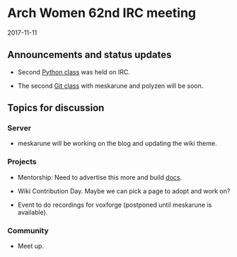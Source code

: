# Arch Women 62nd IRC meeting

2017-11-11

## Announcements and status updates

* Second [Python class](https://github.com/archclassroom/python-beginners) was
  held on IRC.

* The second [Git class](https://github.com/archclassroom/git-for-gits) with
  meskarune and polyzen will be soon.

## Topics for discussion

### Server

* meskarune will be working on the blog and updating the wiki theme.

### Projects

* Mentorship: Need to advertise this more and build
  [docs](https://archwomen.org/wiki/projects:mentorship:start).

* Wiki Contribution Day. Maybe we can pick a page to adopt and work on?

* Event to do recordings for voxforge (postponed until meskarune is available).

### Community

* Meet up.
